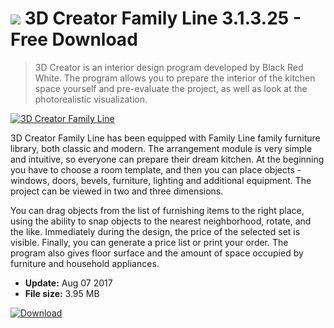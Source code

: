 # ![](https://cdn.softexe.net/static/icon/win.gif) 3D Creator Family Line 3.1.3.25 - Free Download

> 3D Creator is an interior design program developed by Black Red White. The program allows you to prepare the interior of the kitchen space yourself and pre-evaluate the project, as well as look at the photorealistic visualization.

[![3D Creator Family Line](https:https://tse3.mm.bing.net/th?id=OIP.hOZtel-eNmPNb5jDL9yaWAHaEo&pid=Api)](https://softexe.net/win/multimedia/graphics-design/3d-creator-family-line:pRhae.html)

3D Creator Family Line has been equipped with Family Line family furniture library, both classic and modern. The arrangement module is very simple and intuitive, so everyone can prepare their dream kitchen. At the beginning you have to choose a room template, and then you can place objects - windows, doors, bevels, furniture, lighting and additional equipment. The project can be viewed in two and three dimensions.
 
 
 
 
 You can drag objects from the list of furnishing items to the right place, using the ability to snap objects to the nearest neighborhood, rotate, and the like. Immediately during the design, the price of the selected set is visible. Finally, you can generate a price list or print your order. The program also gives floor surface and the amount of space occupied by furniture and household appliances.


- **Update:** Aug 07 2017
- **File size:** 3.95 MB

[![Download](https://cdn.softexe.net/static/img/download.png)](https://softexe.net/win/multimedia/graphics-design/3d-creator-family-line:pRhae.html)

